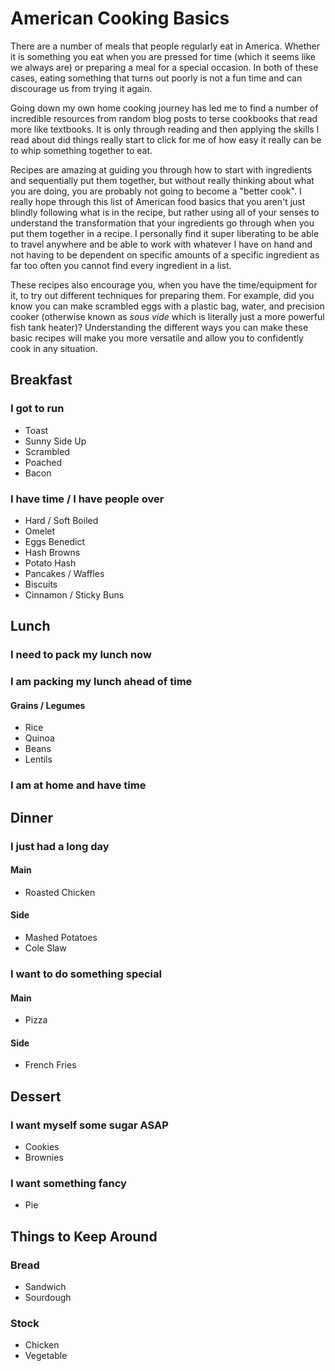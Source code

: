 # American Cooking Basics

There are a number of meals that people regularly eat in America. Whether it is something you eat when you are pressed for time (which it seems like we always are) or preparing a meal for a special occasion. In both of these cases, eating something that turns out poorly is not a fun time and can discourage us from trying it again. 

Going down my own home cooking journey has led me to find a number of incredible resources from random blog posts to terse cookbooks that read more like textbooks. It is only through reading and then applying the skills I read about did things really start to click for me of how easy it really can be to whip something together to eat.

Recipes are amazing at guiding you through how to start with ingredients and sequentially put them together, but without really thinking about what you are doing, you are probably not going to become a "better cook". I really hope through this list of American food basics that you aren't just blindly following what is in the recipe, but rather using all of your senses to understand the transformation that your ingredients go through when you put them together in a recipe. I personally find it super liberating to be able to travel anywhere and be able to work with whatever I have on hand and not having to be dependent on specific amounts of a specific ingredient as far too often you cannot find every ingredient in a list.

These recipes also encourage you, when you have the time/equipment for it, to try out different techniques for preparing them. For example, did you know you can make scrambled eggs with a plastic bag, water, and precision cooker (otherwise known as _sous vide_ which is literally just a more powerful fish tank heater)? Understanding the different ways you can make these basic recipes will make you more versatile and allow you to confidently cook in any situation. 

## Breakfast
### I got to run
* Toast
* Sunny Side Up
* Scrambled
* Poached
* Bacon
### I have time / I have people over
* Hard / Soft Boiled
* Omelet
* Eggs Benedict
* Hash Browns
* Potato Hash
* Pancakes / Waffles
* Biscuits
* Cinnamon / Sticky Buns

## Lunch
### I need to pack my lunch now
### I am packing my lunch ahead of time
#### Grains / Legumes
* Rice
* Quinoa
* Beans
* Lentils
### I am at home and have time

## Dinner
### I just had a long day
#### Main
* Roasted Chicken
#### Side
* Mashed Potatoes
* Cole Slaw
### I want to do something special
#### Main
* Pizza
#### Side
* French Fries

## Dessert
### I want myself some sugar ASAP
* Cookies
* Brownies
### I want something fancy
* Pie

## Things to Keep Around
### Bread
* Sandwich
* Sourdough
### Stock
* Chicken
* Vegetable